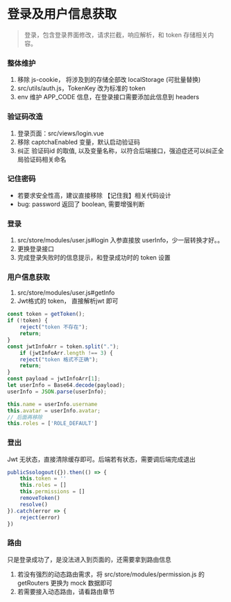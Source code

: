 # 登录及用户信息获取

> 登录，包含登录界面修改，请求拦截，响应解析，和 token 存储相关内容。

### 整体维护
1. 移除 js-cookie， 将涉及到的存储全部改 localStorage (可批量替换)
2. src/utils/auth.js，TokenKey 改为标准的 token
3. env 维护 APP_CODE 信息，在登录接口需要添加此信息到 headers

### 验证码改造
1. 登录页面：src/views/login.vue
2. 移除 captchaEnabled 变量，默认启动验证码
3. 纠正 验证码id 的取值, 以及变量名称，以符合后端接口，强迫症还可以纠正全局验证码相关命名

### 记住密码
- 若要求安全性高，建议直接移除 【记住我】相关代码设计
- bug: password 返回了 boolean, 需要增强判断


### 登录
1. src/store/modules/user.js#login 入参直接放 userInfo，少一层转换才好。。
2. 更换登录接口
3. 完成登录失败时的信息提示，和登录成功时的 token 设置


### 用户信息获取
1. src/store/modules/user.js#getInfo
2. Jwt格式的 token， 直接解析jwt 即可
```javascript
const token = getToken();
if (!token) {
    reject("token 不存在");
    return;
}
const jwtInfoArr = token.split(".");
    if (jwtInfoArr.length !== 3) {
    reject("token 格式不正确");
    return;
}
const payload = jwtInfoArr[1];
let userInfo = Base64.decode(payload);
userInfo = JSON.parse(userInfo);

this.name = userInfo.username
this.avatar = userInfo.avatar;
// 后面再移除
this.roles = ['ROLE_DEFAULT']
```

### 登出
Jwt 无状态，直接清除缓存即可。后端若有状态，需要调后端完成退出
```javascript
publicSsologout({}).then(() => {
    this.token = ''
    this.roles = []
    this.permissions = []
    removeToken()
    resolve()
}).catch(error => {
    reject(error)
})
```

### 路由
只是登录成功了，是没法进入到页面的，还需要拿到路由信息
1. 若没有强烈的动态路由需求，将 src/store/modules/permission.js 的getRouters 更换为 mock 数据即可
2. 若需要接入动态路由，请看路由章节
